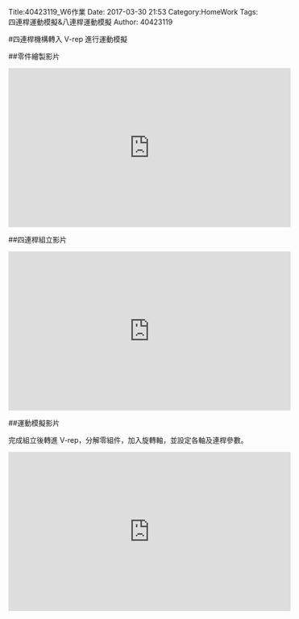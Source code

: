 Title:40423119_W6作業
Date: 2017-03-30 21:53
Category:HomeWork
Tags:四連桿運動模擬&八連桿運動模擬
Author: 40423119

<!-- PELICAN_END_SUMMARY -->

#四連桿機構轉入 V-rep 進行運動模擬

##零件繪製影片

<iframe width="560" height="315" src="https://www.youtube.com/embed/FT_uW3vwzoU" frameborder="0" allowfullscreen></iframe>

##四連桿組立影片

<iframe width="560" height="315" src="https://www.youtube.com/embed/oCKGQROxAN8" frameborder="0" allowfullscreen></iframe>

##運動模擬影片

完成組立後轉進 V-rep，分解零組件，加入旋轉軸，並設定各軸及連桿參數。

<iframe width="560" height="315" src="https://www.youtube.com/embed/wQs_5nRPu7c" frameborder="0" allowfullscreen></iframe>